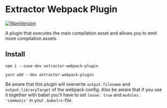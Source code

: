 # Extractor Webpack Plugin

[![NpmVersion](https://img.shields.io/npm/v/extractor-webpack-plugin.svg)](https://www.npmjs.com/package/extractor-webpack-plugin)

A plugin that executes the main compilation asset and allows you to emit more compilation assets.

## Install

```
npm i --save-dev extractor-webpack-plugin
```

```
yarn add --dev extractor-webpack-plugin
```

Be aware that this plugin will overwrite `output.filename` and `output.libraryTarget` of the webpack config.
Also be aware that if you use it together with babel you'll have to set `loose: true` and `modules. 'commonjs'` in your `.babelrc`-file.
